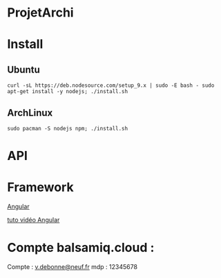 # ProjetArchi

# Install

## Ubuntu
`
curl -sL https://deb.nodesource.com/setup_9.x | sudo -E bash -
sudo apt-get install -y nodejs; ./install.sh
`

## ArchLinux
`
sudo pacman -S nodejs npm; ./install.sh
`

# API
 

# Framework
 [Angular](https://angular.io/)

[tuto vidéo Angular](https://www.grafikart.fr/formations/angularjs)

# Compte balsamiq.cloud : 

Compte : v.debonne@neuf.fr
mdp : 12345678
